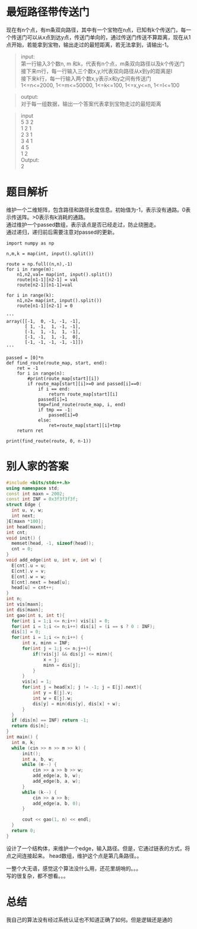 # 最短路径带传送门  

现在有n个点，有m条双向路径，其中有一个宝物在n点，已知有k个传送门，每一个传送门可以从x点到达y点，传送门单向的，通过传送门传送不算距离，现在从1点开始，若能拿到宝物，输出走过的最短距离，若无法拿到，请输出-1。

>input:  
第一行输入3个数n, m 和k，代表有n个点，m条双向路径以及k个传送门  
接下来m行，每一行输入三个数x,y,l代表双向路径从x到y的距离是l  
接下来k行，每一行输入两个数x,y表示x和y之间有传送门  
1<=n<=2000, 1<=m<=50000, 1<=k<=100, 1<=x,y<=n, 1<=l<=100  

>output:  
对于每一组数据，输出一个答案代表拿到宝物走过的最短距离  

>input  
5 3 2  
1 2 1   
2 3 1  
3 4 1   
4 5   
1 2  
Output:  
2  

# 题目解析

维护一个二维矩阵，包含路径和路径长度信息。初始值为-1，表示没有通路。0表示传送阵。>0表示有k消耗的通路。   
通过维护一个passed数组，表示该点是否已经走过，防止绕圈走。  
通过递归，递归前后需要注意对passed的更新。  

```python3
import numpy as np

n,m,k = map(int, input().split())

route = np.full((n,n),-1)
for i in range(m):
	n1,n2,val= map(int, input().split())
	route[n1-1][n2-1] = val
	route[n2-1][n1-1]=val

for i in range(k):
	n1,n2= map(int, input().split())
	route[n1-1][n2-1] = 0

'''
array([[-1,  0, -1, -1, -1],
       [ 1, -1,  1, -1, -1],
       [-1,  1, -1,  1, -1],
       [-1, -1,  1, -1,  0],
       [-1, -1, -1, -1, -1]])
'''

passed = [0]*n
def find_route(route_map, start, end):
	ret = -1
	for i in range(n):
		#print(route_map[start][i])
		if route_map[start][i]>=0 and passed[i]==0:
			if i == end:
				return route_map[start][i]
			passed[i]=1
			tmp=find_route(route_map, i, end)
			if tmp == -1:
				passed[i]=0
			else:
				ret=route_map[start][i]+tmp
	return ret

print(find_route(route, 0, n-1))
```
# 别人家的答案


```cpp
#include <bits/stdc++.h>
using namespace std;
const int maxn = 2002;
const int INF = 0x3f3f3f3f;
struct Edge {
  int u, v, w;
  int next;
}E[maxn *100];
int head[maxn];
int cnt;
void init() {
  memset(head, -1, sizeof(head));
  cnt = 0;
}
void add_edge(int u, int v, int w) {
  E[cnt].u = u;
  E[cnt].v = v;
  E[cnt].w = w;
  E[cnt].next = head[u];
  head[u] = cnt++;
}
int n;
int vis[maxn];
int dis[maxn];
int gao(int s, int t){
  for(int i = 1;i <= n;i++) vis[i] = 0;
  for(int i = 1;i <= n;i++) dis[i] = (i == s ? 0 : INF);
  dis[1] = 0;
  for(int i = 1;i <= n;i++) {
      int x, minn = INF;
      for(int j = 1;j <= n;j++){
          if(!vis[j] && dis[j] <= minn){
              x = j;
              minn = dis[j];
          }
      }
      vis[x] = 1;
      for(int j = head[x]; j != -1; j = E[j].next){
          int y = E[j].v;
          int w = E[j].w;
          dis[y] = min(dis[y], dis[x] + w);
      }
  }
  if (dis[n] == INF) return -1;
  return dis[n];
}
int main() {
  int m, k;
  while (cin >> n >> m >> k) {
      init();
      int a, b, w;
      while (m--) {
          cin >> a >> b >> w;
          add_edge(a, b, w);
          add_edge(b, a, w);
      }
      while (k--) {
          cin >> a >> b;
          add_edge(a, b, 0);
      }

      cout << gao(1, n) << endl;
  }
  return 0;
}
```
设计了一个结构体，来维护一个edge，输入路径。但是，它通过链表的方式，将点之间连接起来。 
head数组，维护这个点是第几条路径。。

一整个大无语，感觉这个算法没什么用，还花里胡哨的。。。  
写的很复杂，都不想看。。。

# 总结
我自己的算法没有经过系统认证也不知道正确了如何。但是逻辑还是通的
